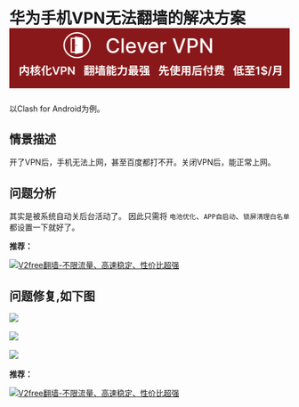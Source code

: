华为手机VPN无法翻墙的解决方案
[![](https://github.com/vpn-wiki/fanqiang/blob/master/vpn-wiki/clever-vpn.png)](https://www.clever-vpn.net)
==================

以Clash for Android为例。

情景描述
----

开了VPN后，手机无法上网，甚至百度都打不开。关闭VPN后，能正常上网。

问题分析
----

其实是被系统自动关后台活动了。 因此只需将 `电池优化`、`APP自启动`、`锁屏清理白名单` 都设置一下就好了。

**推荐：**

<a href="https://github.com/vpn-wiki/fanqiang/wiki/V2ray%E6%9C%BA%E5%9C%BA"><img src="https://raw.githubusercontent.com/bannedbook/fanqiang/master/v2ss/images/v2free.jpg" height="300" alt="V2free翻墙-不限流量、高速稳定、性价比超强"></a>

问题修复,如下图
--------

![](https://www.bannedbook.org/images/huawei/hw01.jpg)

![](https://www.bannedbook.org/images/huawei/hw02.jpg)

![](https://www.bannedbook.org/images/huawei/hw03.jpg)

**推荐：**

<a href="https://github.com/vpn-wiki/fanqiang/wiki/V2ray%E6%9C%BA%E5%9C%BA"><img src="https://raw.githubusercontent.com/bannedbook/fanqiang/master/v2ss/images/v2free.jpg" height="300" alt="V2free翻墙-不限流量、高速稳定、性价比超强"></a>